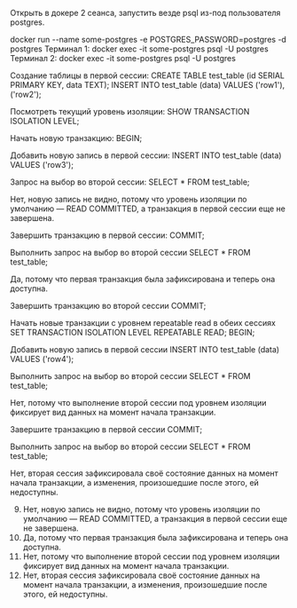 Открыть в докере 2 сеанса, запустить везде psql из-под пользователя postgres.

docker run --name some-postgres -e POSTGRES_PASSWORD=postgres -d postgres
Терминал 1: docker exec -it some-postgres psql -U postgres
Терминал 2: docker exec -it some-postgres psql -U postgres

Создание таблицы в первой сессии:
CREATE TABLE test_table (id SERIAL PRIMARY KEY, data TEXT);
INSERT INTO test_table (data) VALUES ('row1'), ('row2');

Посмотреть текущий уровень изоляции:
SHOW TRANSACTION ISOLATION LEVEL;

Начать новую транзакцию:
BEGIN;

Добавить новую запись в первой сессии:
INSERT INTO test_table (data) VALUES ('row3');

Запрос на выбор во второй сессии:
SELECT * FROM test_table;

Нет, новую запись не видно, потому что уровень изоляции по умолчанию — READ COMMITTED, а транзакция в первой сессии еще не завершена.

Завершить транзакцию в первой сессии:
COMMIT;

Выполнить запрос на выбор во второй сессии
SELECT * FROM test_table;

Да, потому что первая транзакция была зафиксирована и теперь она доступна.

Завершить транзакцию во второй сессии
COMMIT;

Начать новые транзакции с уровнем repeatable read в обеих сессиях
SET TRANSACTION ISOLATION LEVEL REPEATABLE READ;
BEGIN;

Добавить новую запись в первой сессии
INSERT INTO test_table (data) VALUES ('row4');

Выполнить запрос на выбор во второй сессии
SELECT * FROM test_table;

 Нет, потому что выполнение второй сессии под уровнем изоляции фиксирует вид данных на момент начала транзакции.

Завершите транзакцию в первой сессии
COMMIT;

Выполнить запрос на выбор во второй сессии
SELECT * FROM test_table;

Нет, вторая сессия зафиксировала своё состояние данных на момент начала транзакции, а изменения, произошедшие после этого, ей недоступны. 





9. Нет, новую запись не видно, потому что уровень изоляции по умолчанию — READ COMMITTED, а транзакция в первой сессии еще не завершена.
10. Да, потому что первая транзакция была зафиксирована и теперь она доступна.
17. Нет, потому что выполнение второй сессии под уровнем изоляции фиксирует вид данных на момент начала транзакции.
20. Нет, вторая сессия зафиксировала своё состояние данных на момент начала транзакции, а изменения, произошедшие после этого, ей недоступны. 
